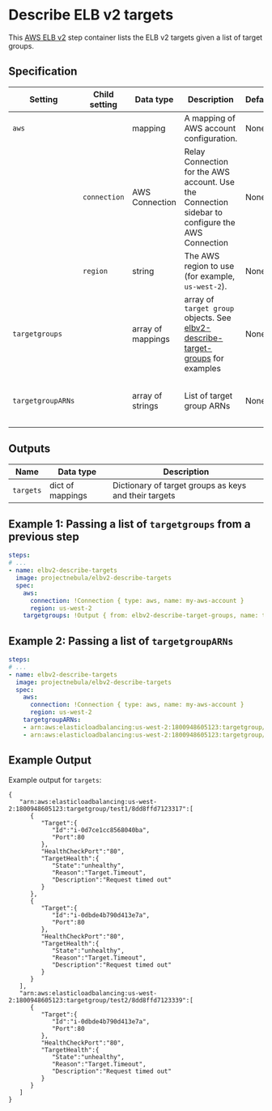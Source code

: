 # Describe ELB v2 targets

This [AWS ELB v2](https://aws.amazon.com/elasticloadbalancing/) step container lists the ELB v2 targets given a list of target groups. 

## Specification

| Setting | Child setting | Data type | Description | Default | Required |
|---------|---------------|-----------|-------------|---------|----------|
| `aws` || mapping | A mapping of AWS account configuration. | None | True |
|| `connection` | AWS Connection | Relay Connection for the AWS account. Use the Connection sidebar to configure the AWS Connection | None | True |
|| `region` | string | The AWS region to use (for example, `us-west-2`). | None | True |
| `targetgroups` || array of mappings | array of `target group` objects. See [elbv2-describe-target-groups](../elbv2-describe-target-groups/docs/v1.md) for examples | None | One of `targetgroups` or `targetgroupARNs` must be provided | 
| `targetgroupARNs` || array of strings | List of target group ARNs | None | One of `targetgroups` or `targetgroupARNs` must be provided |

## Outputs

| Name | Data type | Description |
|------|-----------|-------------|
| `targets`  | dict of mappings | Dictionary of target groups as keys and their targets | 

## Example 1: Passing a list of `targetgroups` from a previous step

```yaml
steps:
# ...
- name: elbv2-describe-targets
  image: projectnebula/elbv2-describe-targets
  spec:
    aws:
      connection: !Connection { type: aws, name: my-aws-account }
      region: us-west-2
    targetgroups: !Output { from: elbv2-describe-target-groups, name: targetgroups}
```

## Example 2: Passing a list of `targetgroupARNs`

```yaml
steps:
# ...
- name: elbv2-describe-targets
  image: projectnebula/elbv2-describe-targets
  spec:
    aws:
      connection: !Connection { type: aws, name: my-aws-account }
      region: us-west-2
    targetgroupARNs: 
    - arn:aws:elasticloadbalancing:us-west-2:1800948605123:targetgroup/test1/8dd8ffd7123317
    - arn:aws:elasticloadbalancing:us-west-2:1800948605123:targetgroup/test2/8dd8ffd7123339
```

## Example Output
Example output for `targets`:
```
{
   "arn:aws:elasticloadbalancing:us-west-2:1800948605123:targetgroup/test1/8dd8ffd7123317":[
      {
         "Target":{
            "Id":"i-0d7ce1cc8568040ba",
            "Port":80
         },
         "HealthCheckPort":"80",
         "TargetHealth":{
            "State":"unhealthy",
            "Reason":"Target.Timeout",
            "Description":"Request timed out"
         }
      },
      {
         "Target":{
            "Id":"i-0dbde4b790d413e7a",
            "Port":80
         },
         "HealthCheckPort":"80",
         "TargetHealth":{
            "State":"unhealthy",
            "Reason":"Target.Timeout",
            "Description":"Request timed out"
         }
      }
   ],
   "arn:aws:elasticloadbalancing:us-west-2:1800948605123:targetgroup/test2/8dd8ffd7123339":[
      {
         "Target":{
            "Id":"i-0dbde4b790d413e7a",
            "Port":80
         },
         "HealthCheckPort":"80",
         "TargetHealth":{
            "State":"unhealthy",
            "Reason":"Target.Timeout",
            "Description":"Request timed out"
         }
      }
   ]
}
```
